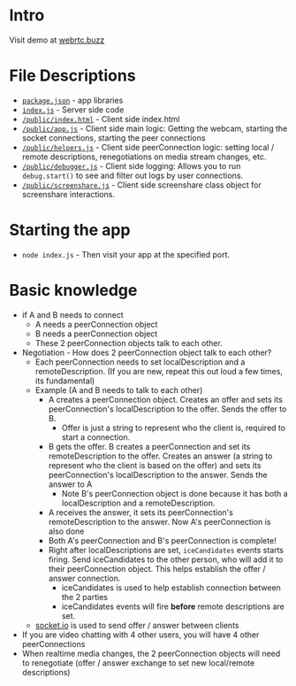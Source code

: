 # Intro

Visit demo at [webrtc.buzz](https://webrtc.buzz)

# File Descriptions
* [`package.json`](https://github.com/garageScript/webrtc-buzz/blob/master/package.json) - app libraries
* [`index.js`](https://github.com/garageScript/webrtc-buzz/blob/master/index.js) - Server side code
* [`/public/index.html`](https://github.com/garageScript/webrtc-buzz/blob/master/public/index.html) - Client side index.html
* [`/public/app.js`](https://github.com/garageScript/webrtc-buzz/blob/master/public/app.js) - Client side main logic: Getting the webcam, starting the socket connections, starting the peer connections
* [`/public/helpers.js`](https://github.com/garageScript/webrtc-buzz/blob/master/public/helpers.js) - Client side peerConnection logic: setting local / remote descriptions, renegotiations on media stream changes, etc.
* [`/public/debugger.js`](https://github.com/garageScript/webrtc-buzz/blob/master/public/debugger.js) - Client side logging: Allows you to run `debug.start()` to see and filter out logs by user connections.
* [`/public/screenshare.js`](https://github.com/garageScript/webrtc-buzz/blob/master/public/screenshare.js) - Client side screenshare class object for screenshare interactions.

# Starting the app
* `node index.js` - Then visit your app at the specified port. 

# Basic knowledge
* if A and B needs to connect
  * A needs a peerConnection object
  * B needs a peerConnection object
  * These 2 peerConnection objects talk to each other.
* Negotiation - How does 2 peerConnection object talk to each other?
  * Each peerConnection needs to set localDescription and a remoteDescription. (If you are new, repeat this out loud a few times, its fundamental)
  * Example (A and B needs to talk to each other)
    * A creates a peerConnection object. Creates an offer and sets its peerConnection's localDescription to the offer. Sends the offer to B. 
      * Offer is just a string to represent who the client is, required to start a connection.
    * B gets the offer. B creates a peerConnection and set its remoteDescription to the offer. Creates an answer (a string to represent who the client is based on the offer) and sets its peerConnection's localDescription to the answer. Sends the answer to A
      * Note B's peerConnection object is done because it has both a localDescription and a remoteDescription. 
    * A receives the answer, it sets its peerConnection's remoteDescription to the answer. Now A's peerConnection is also done
    * Both A's peerConnection and B's peerConnection is complete!
    * Right after localDescriptions are set, `iceCandidates` events starts firing. Send iceCandidates to the other person, who will add it to their peerConnection object. This helps establish the offer / answer connection.
      * iceCandidates is used to help establish connection between the 2 parties
      * iceCandidates events will fire **before** remote descriptions are set.
  * [socket.io](https://socket.io/) is used to send offer / answer between clients
* If you are video chatting with 4 other users, you will have 4 other peerConnections
* When realtime media changes, the 2 peerConnection objects will need to renegotiate (offer / answer exchange to set new local/remote descriptions)
